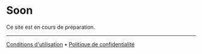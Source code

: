 # Soon

Ce site est en cours de préparation.

---

[Conditions d'utilisation](terms.md) • [Politique de confidentialité](privacy.md)
